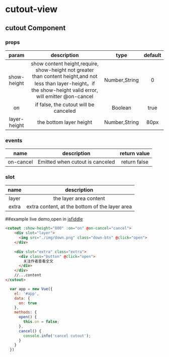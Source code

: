 # cutout-view

## cutout Component
### props
| param | description | type | default |
| :-: | :-: | :-: | :-: |
| show-height | show content height,require, show-height not greater than content height,and not less than layer-height。if the show-height valid error, will emitter @on-cancel | Number,String | 0 |
| on | if false, the cutout will be canceled | Boolean | true |
| layer-height | the bottom layer height | Number,String | 80px |

### events
| name | description | return value |
| :-: | :-: | :-: |
| on-cancel | Emitted when cutout is canceled| return false |

### slot
| name | description|
| :-: | :-: |
| layer | the layer area content |
| extra | extra content, at the bottom of the layer area|


##example
live demo,open in [jsfiddle](https://jsfiddle.net/anthinkingcoder/c4guaq1n)
```html
<cutout :show-height="800" :on="on" @on-cancel="cancel">
    <div slot="layer">
      <img src="./img/down.png" class="down-btn" @click="open">
    </div>
    
    <div slot="extra" class="extra">
      <div class="button" @click="open">
        关注作者查看全文
      </div>
    </div>
    //...content
</cutout>
```
```javascript
  var app = new Vue({
    el: '#app',
    data: {
      on: true
    },
    methods: {
      open() {
        this.on = false;
      },
      cancel() {
        console.info('cancel cutout');
      }
    }
  })
```
